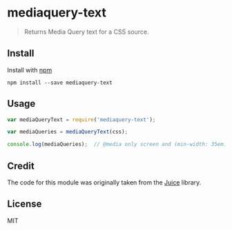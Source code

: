 # mediaquery-text

> Returns Media Query text for a CSS source.

## Install

Install with [npm](https://npmjs.org/package/mediaquery-text)

```
npm install --save mediaquery-text
```

## Usage

```js
var mediaQueryText = require('mediaquery-text');

var mediaQueries = mediaQueryText(css);

console.log(mediaQueries);  // @media only screen and (min-width: 35em) {}
```

## Credit

The code for this module was originally taken from the [Juice](https://github.com/Automattic/juice) library.

## License

MIT
